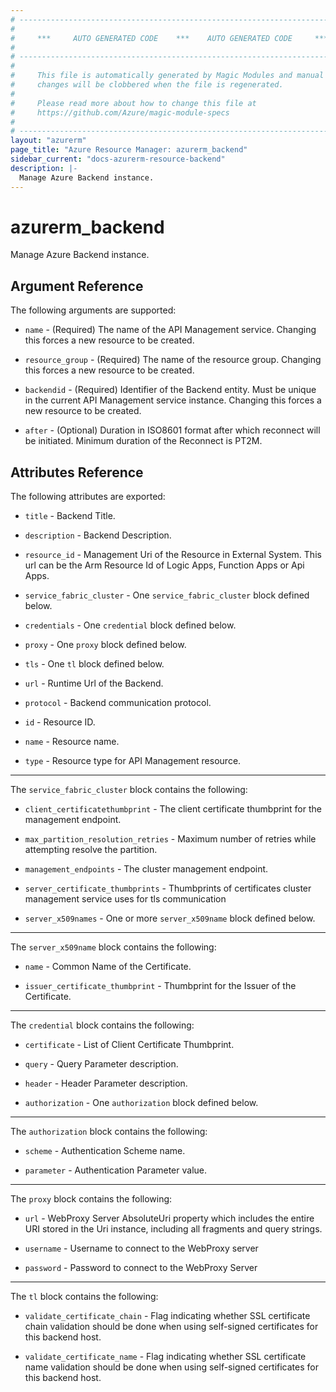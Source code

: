 ```yaml
---
# ----------------------------------------------------------------------------
#
#     ***     AUTO GENERATED CODE    ***    AUTO GENERATED CODE     ***
#
# ----------------------------------------------------------------------------
#
#     This file is automatically generated by Magic Modules and manual
#     changes will be clobbered when the file is regenerated.
#
#     Please read more about how to change this file at
#     https://github.com/Azure/magic-module-specs
#
# ----------------------------------------------------------------------------
layout: "azurerm"
page_title: "Azure Resource Manager: azurerm_backend"
sidebar_current: "docs-azurerm-resource-backend"
description: |-
  Manage Azure Backend instance.
---
```


# azurerm_backend

Manage Azure Backend instance.


## Argument Reference

The following arguments are supported:

* `name` - (Required) The name of the API Management service. Changing this forces a new resource to be created.

* `resource_group` - (Required) The name of the resource group. Changing this forces a new resource to be created.

* `backendid` - (Required) Identifier of the Backend entity. Must be unique in the current API Management service instance. Changing this forces a new resource to be created.

* `after` - (Optional) Duration in ISO8601 format after which reconnect will be initiated. Minimum duration of the Reconnect is PT2M.

## Attributes Reference

The following attributes are exported:

* `title` - Backend Title.

* `description` - Backend Description.

* `resource_id` - Management Uri of the Resource in External System. This url can be the Arm Resource Id of Logic Apps, Function Apps or Api Apps.

* `service_fabric_cluster` - One `service_fabric_cluster` block defined below.

* `credentials` - One `credential` block defined below.

* `proxy` - One `proxy` block defined below.

* `tls` - One `tl` block defined below.

* `url` - Runtime Url of the Backend.

* `protocol` - Backend communication protocol.

* `id` - Resource ID.

* `name` - Resource name.

* `type` - Resource type for API Management resource.


---

The `service_fabric_cluster` block contains the following:

* `client_certificatethumbprint` - The client certificate thumbprint for the management endpoint.

* `max_partition_resolution_retries` - Maximum number of retries while attempting resolve the partition.

* `management_endpoints` - The cluster management endpoint.

* `server_certificate_thumbprints` - Thumbprints of certificates cluster management service uses for tls communication

* `server_x509names` - One or more `server_x509name` block defined below.


---

The `server_x509name` block contains the following:

* `name` - Common Name of the Certificate.

* `issuer_certificate_thumbprint` - Thumbprint for the Issuer of the Certificate.

---

The `credential` block contains the following:

* `certificate` - List of Client Certificate Thumbprint.

* `query` - Query Parameter description.

* `header` - Header Parameter description.

* `authorization` - One `authorization` block defined below.


---

The `authorization` block contains the following:

* `scheme` - Authentication Scheme name.

* `parameter` - Authentication Parameter value.

---

The `proxy` block contains the following:

* `url` - WebProxy Server AbsoluteUri property which includes the entire URI stored in the Uri instance, including all fragments and query strings.

* `username` - Username to connect to the WebProxy server

* `password` - Password to connect to the WebProxy Server

---

The `tl` block contains the following:

* `validate_certificate_chain` - Flag indicating whether SSL certificate chain validation should be done when using self-signed certificates for this backend host.

* `validate_certificate_name` - Flag indicating whether SSL certificate name validation should be done when using self-signed certificates for this backend host.

